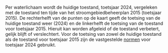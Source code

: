 Per waterlichaam wordt de huidige toestand, toetsjaar 2024, vergeleken met de toestand ten tijde van het stroomgebiedbeheerplan 2015 (toetsjaar 2015). De rechterhelft van de punten op de kaart geeft de toetsing van de huidige toestand weer (2024) en de linkerhelft de toetsing van de toestand voor toetsjaar 2015. Hieruit kan worden afgeleid of de toestand verbetert, gelijk blijft of verslechtert. Voor de toetsing van zowel de huidige toestand als de toestand voor toetsjaar 2015 zijn de vastgestelde [normen](https://www.waterkwaliteitsportaal.nl/wkp.webapplication/) voor toetsjaar 2024 gebruikt.

